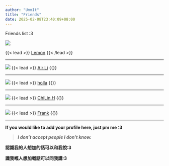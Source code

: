 ```yaml
---
author: "UmmIt"
title: "Friends"
date: 2025-02-08T23:40:09+08:00
---
```


Friends list :3

<img src="https://avatars.githubusercontent.com/u/101975746?v=4" class="grid-w50 md:grid-w33 xl:grid-w25 rounded-full" />

{{< lead >}}
<a href="https://alvin-tw.me/">Lemon</a>
{{< /lead >}}

---

<img src="https://avatars.githubusercontent.com/u/167706999?v=4" class="grid-w50 md:grid-w33 xl:grid-w25 rounded-full" />
{{< lead >}}
<a href="https://github.com/AirLi1507">Air Li</a>
{{</lead >}}

---

<img src="https://avatars.githubusercontent.com/u/9584270?v=4" class="grid-w50 md:grid-w33 xl:grid-w25 rounded-full" />
{{< lead >}}
<a href="https://github.com/hollacs">holla</a>
{{</lead >}}

---

<img src="https://avatars.githubusercontent.com/u/107759974?v=4" class="grid-w50 md:grid-w33 xl:grid-w25 rounded-full" />
{{< lead >}}
<a href="https://neko70.net/">ChiLin.H</a>
{{</lead >}}

---

<img src="https://avatars.githubusercontent.com/u/135571477?v=4" class="grid-w50 md:grid-w33 xl:grid-w25 rounded-full" />
{{< lead >}}
<a href="https://links.frankk.uk/">Frank</a>
{{</lead >}}

---

**If you would like to add your profile here, just pm me :3**

>***I don’t accept people I don’t know.***

**認識我的人想加的話可以和我說:3**

**識我嘅人想加嘅話可以同我講:3**
